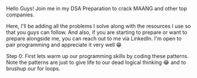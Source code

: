 Hello Guys! Join me in my DSA Preparation to crack MAANG and other top companies.

Here, I'll be adding all the problems I solve along with the resources I use so that you guys can follow. And also, if you are starting to prepare or want to prepare alongside me, you can reach out to me via LinkedIn. I'm open to pair programming and appreciate it very well 😁

Step 0: First lets warm up our programming skills by coding these patterns. Note the patterns are just to give life to our dead logical thinking 😂 and to brushup our for loops.
